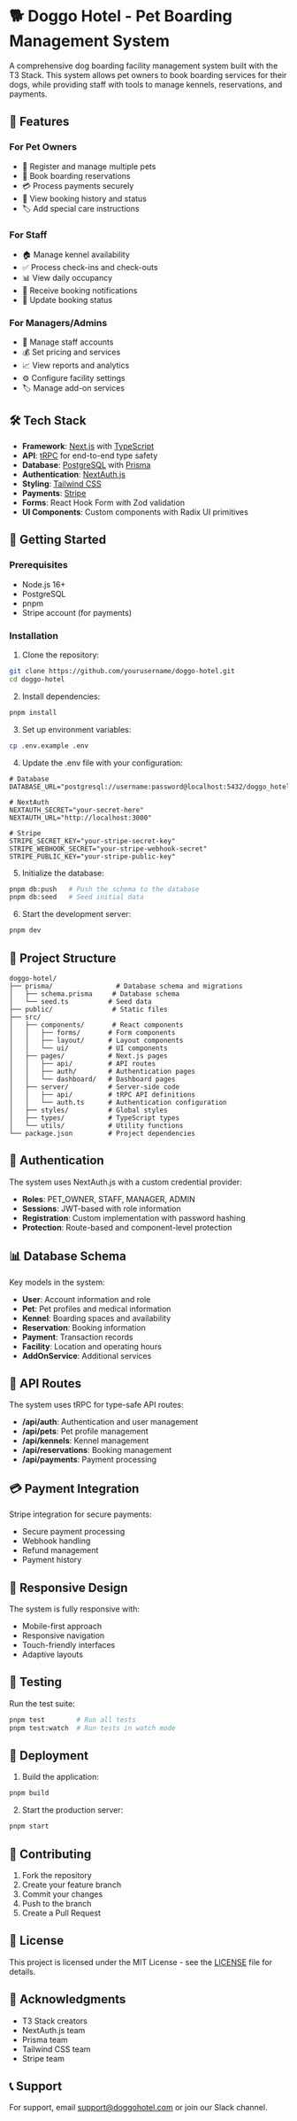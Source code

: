 # 🐕 Doggo Hotel - Pet Boarding Management System

A comprehensive dog boarding facility management system built with the T3 Stack. This system allows pet owners to book boarding services for their dogs, while providing staff with tools to manage kennels, reservations, and payments.

## 🌟 Features

### For Pet Owners

- 🐾 Register and manage multiple pets
- 📅 Book boarding reservations
- 💳 Process payments securely
- 📱 View booking history and status
- 🏷️ Add special care instructions

### For Staff

- 🏠 Manage kennel availability
- ✅ Process check-ins and check-outs
- 📊 View daily occupancy
- 🔔 Receive booking notifications
- 📝 Update booking status

### For Managers/Admins

- 👥 Manage staff accounts
- 💰 Set pricing and services
- 📈 View reports and analytics
- ⚙️ Configure facility settings
- 🏷️ Manage add-on services

## 🛠️ Tech Stack

- **Framework**: [Next.js](https://nextjs.org) with [TypeScript](https://www.typescriptlang.org)
- **API**: [tRPC](https://trpc.io) for end-to-end type safety
- **Database**: [PostgreSQL](https://www.postgresql.org) with [Prisma](https://prisma.io)
- **Authentication**: [NextAuth.js](https://next-auth.js.org)
- **Styling**: [Tailwind CSS](https://tailwindcss.com)
- **Payments**: [Stripe](https://stripe.com)
- **Forms**: React Hook Form with Zod validation
- **UI Components**: Custom components with Radix UI primitives

## 🚀 Getting Started

### Prerequisites

- Node.js 16+
- PostgreSQL
- pnpm
- Stripe account (for payments)

### Installation

1. Clone the repository:

```bash
git clone https://github.com/yourusername/doggo-hotel.git
cd doggo-hotel
```

2. Install dependencies:

```bash
pnpm install
```

3. Set up environment variables:

```bash
cp .env.example .env
```

4. Update the .env file with your configuration:

```env
# Database
DATABASE_URL="postgresql://username:password@localhost:5432/doggo_hotel"

# NextAuth
NEXTAUTH_SECRET="your-secret-here"
NEXTAUTH_URL="http://localhost:3000"

# Stripe
STRIPE_SECRET_KEY="your-stripe-secret-key"
STRIPE_WEBHOOK_SECRET="your-stripe-webhook-secret"
STRIPE_PUBLIC_KEY="your-stripe-public-key"
```

5. Initialize the database:

```bash
pnpm db:push   # Push the schema to the database
pnpm db:seed   # Seed initial data
```

6. Start the development server:

```bash
pnpm dev
```

## 📁 Project Structure

```
doggo-hotel/
├── prisma/                # Database schema and migrations
│   ├── schema.prisma     # Database schema
│   └── seed.ts          # Seed data
├── public/               # Static files
├── src/
│   ├── components/       # React components
│   │   ├── forms/       # Form components
│   │   ├── layout/      # Layout components
│   │   └── ui/          # UI components
│   ├── pages/           # Next.js pages
│   │   ├── api/         # API routes
│   │   ├── auth/        # Authentication pages
│   │   └── dashboard/   # Dashboard pages
│   ├── server/          # Server-side code
│   │   ├── api/         # tRPC API definitions
│   │   └── auth.ts      # Authentication configuration
│   ├── styles/          # Global styles
│   ├── types/           # TypeScript types
│   └── utils/           # Utility functions
└── package.json         # Project dependencies
```

## 🔐 Authentication

The system uses NextAuth.js with a custom credential provider:

- **Roles**: PET_OWNER, STAFF, MANAGER, ADMIN
- **Sessions**: JWT-based with role information
- **Registration**: Custom implementation with password hashing
- **Protection**: Route-based and component-level protection

## 📊 Database Schema

Key models in the system:

- **User**: Account information and role
- **Pet**: Pet profiles and medical information
- **Kennel**: Boarding spaces and availability
- **Reservation**: Booking information
- **Payment**: Transaction records
- **Facility**: Location and operating hours
- **AddOnService**: Additional services

## 🔄 API Routes

The system uses tRPC for type-safe API routes:

- **/api/auth**: Authentication and user management
- **/api/pets**: Pet profile management
- **/api/kennels**: Kennel management
- **/api/reservations**: Booking management
- **/api/payments**: Payment processing

## 💳 Payment Integration

Stripe integration for secure payments:

- Secure payment processing
- Webhook handling
- Refund management
- Payment history

## 📱 Responsive Design

The system is fully responsive with:

- Mobile-first approach
- Responsive navigation
- Touch-friendly interfaces
- Adaptive layouts

## 🧪 Testing

Run the test suite:

```bash
pnpm test        # Run all tests
pnpm test:watch  # Run tests in watch mode
```

## 🚀 Deployment

1. Build the application:

```bash
pnpm build
```

2. Start the production server:

```bash
pnpm start
```

## 🤝 Contributing

1. Fork the repository
2. Create your feature branch
3. Commit your changes
4. Push to the branch
5. Create a Pull Request

## 📜 License

This project is licensed under the MIT License - see the [LICENSE](LICENSE) file for details.

## 🙏 Acknowledgments

- T3 Stack creators
- NextAuth.js team
- Prisma team
- Tailwind CSS team
- Stripe team

## 📞 Support

For support, email support@doggohotel.com or join our Slack channel.

